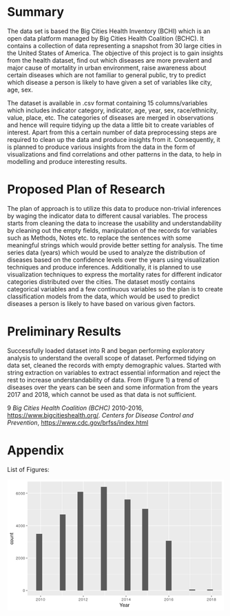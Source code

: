 Summary
=======

The data set is based the Big Cities Health Inventory (BCHI) which is an
open data platform managed by Big Cities Health Coalition (BCHC). It
contains a collection of data representing a snapshot from 30 large
cities in the United States of America. The objective of this project is
to gain insights from the health dataset, find out which diseases are
more prevalent and major cause of mortality in urban environment, raise
awareness about certain diseases which are not familiar to general
public, try to predict which disease a person is likely to have given a
set of variables like city, age, sex.

The dataset is available in .csv format containing 15 columns/variables
which includes indicator category, indicator, age, year, sex,
race/ethnicity, value, place, etc. The categories of diseases are merged
in observations and hence will require tidying up the data a little bit
to create variables of interest. Apart from this a certain number of
data preprocessing steps are required to clean up the data and produce
insights from it. Consequently, it is planned to produce various
insights from the data in the form of visualizations and find
correlations and other patterns in the data, to help in modelling and
produce interesting results.

Proposed Plan of Research
=========================

The plan of approach is to utilize this data to produce non-trivial
inferences by waging the indicator data to different causal variables.
The process starts from cleaning the data to increase the usability and
understandability by cleaning out the empty fields, manipulation of the
records for variables such as Methods, Notes etc. to replace the
sentences with some meaningful strings which would provide better
setting for analysis. The time series data (years) which would be used
to analyze the distribution of diseases based on the confidence levels
over the years using visualization techniques and produce inferences.
Additionally, it is planned to use visualization techniques to express
the mortality rates for different indicator categories distributed over
the cities. The dataset mostly contains categorical variables and a few
continuous variables so the plan is to create classification models from
the data, which would be used to predict diseases a person is likely to
have based on various given factors.

Preliminary Results
===================

Successfully loaded dataset into R and began performing exploratory
analysis to understand the overall scope of dataset. Performed tidying
on data set, cleaned the records with empty demographic values. Started
with string extraction on variables to extract essential information and
reject the rest to increase understandability of data. From (Figure 1) a
trend of diseases over the years can be seen and some information from
the years 2017 and 2018, which cannot be used as that data is not
sufficient.

<span>9</span> *Big Cities Health Coalition (BCHC)* 2010-2016,
<https://www.bigcitieshealth.org/>. *Centers for Disease Control and
Prevention*, <https://www.cdc.gov/brfss/index.html>

Appendix
========

List of Figures:

![Trend of Health Problems over the Years](Proposal/year_hist.jpeg)